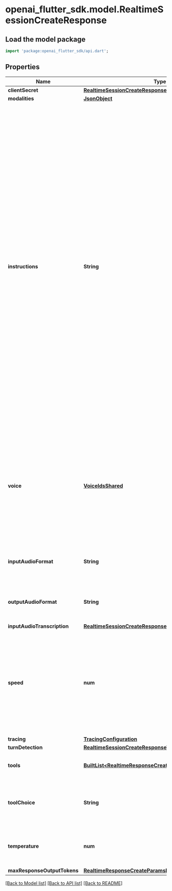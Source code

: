 # openai_flutter_sdk.model.RealtimeSessionCreateResponse

## Load the model package
```dart
import 'package:openai_flutter_sdk/api.dart';
```

## Properties
Name | Type | Description | Notes
------------ | ------------- | ------------- | -------------
**clientSecret** | [**RealtimeSessionCreateResponseClientSecret**](RealtimeSessionCreateResponseClientSecret.md) |  | 
**modalities** | [**JsonObject**](.md) |  | [optional] 
**instructions** | **String** | The default system instructions (i.e. system message) prepended to model  calls. This field allows the client to guide the model on desired  responses. The model can be instructed on response content and format,  (e.g. \"be extremely succinct\", \"act friendly\", \"here are examples of good  responses\") and on audio behavior (e.g. \"talk quickly\", \"inject emotion  into your voice\", \"laugh frequently\"). The instructions are not guaranteed  to be followed by the model, but they provide guidance to the model on the  desired behavior.  Note that the server sets default instructions which will be used if this  field is not set and are visible in the `session.created` event at the  start of the session.  | [optional] 
**voice** | [**VoiceIdsShared**](VoiceIdsShared.md) | The voice the model uses to respond. Voice cannot be changed during the  session once the model has responded with audio at least once. Current  voice options are `alloy`, `ash`, `ballad`, `coral`, `echo` `sage`,  `shimmer` and `verse`.  | [optional] 
**inputAudioFormat** | **String** | The format of input audio. Options are `pcm16`, `g711_ulaw`, or `g711_alaw`.  | [optional] 
**outputAudioFormat** | **String** | The format of output audio. Options are `pcm16`, `g711_ulaw`, or `g711_alaw`.  | [optional] 
**inputAudioTranscription** | [**RealtimeSessionCreateResponseInputAudioTranscription**](RealtimeSessionCreateResponseInputAudioTranscription.md) |  | [optional] 
**speed** | **num** | The speed of the model's spoken response. 1.0 is the default speed. 0.25 is the minimum speed. 1.5 is the maximum speed. This value can only be changed in between model turns, not while a response is in progress.  | [optional] [default to 1]
**tracing** | [**TracingConfiguration**](TracingConfiguration.md) |  | [optional] 
**turnDetection** | [**RealtimeSessionCreateResponseTurnDetection**](RealtimeSessionCreateResponseTurnDetection.md) |  | [optional] 
**tools** | [**BuiltList&lt;RealtimeResponseCreateParamsToolsInner&gt;**](RealtimeResponseCreateParamsToolsInner.md) | Tools (functions) available to the model. | [optional] 
**toolChoice** | **String** | How the model chooses tools. Options are `auto`, `none`, `required`, or  specify a function.  | [optional] 
**temperature** | **num** | Sampling temperature for the model, limited to [0.6, 1.2]. Defaults to 0.8.  | [optional] 
**maxResponseOutputTokens** | [**RealtimeResponseCreateParamsMaxResponseOutputTokens**](RealtimeResponseCreateParamsMaxResponseOutputTokens.md) |  | [optional] 

[[Back to Model list]](../README.md#documentation-for-models) [[Back to API list]](../README.md#documentation-for-api-endpoints) [[Back to README]](../README.md)


